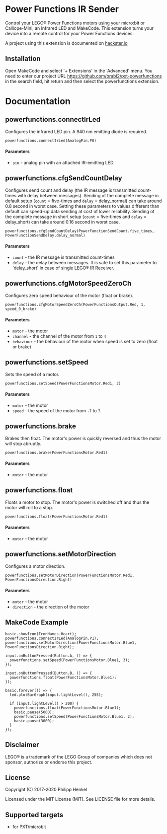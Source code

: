 # Power Functions IR Sender

Control your LEGO® Power Functions motors using your micro:bit or Calliope-Mini, an infrared LED and MakeCode.
This extension turns your device into a remote control for your Power Functions devices.

A project using this extension is documented on [hackster.io](https://www.hackster.io/philipp-henkel/lego-power-functions-ir-sender-for-micro-bit-aecc10)

## Installation

Open MakeCode and select '+ Extensions' in the 'Advanced' menu. You need to enter our project URL https://github.com/brabl2/pxt-powerfunctions in the search field, hit return and then select the powerfunctions extension.

# Documentation

## powerfunctions.connectIrLed

Configures the infrared LED pin. A 940 nm emitting diode is required.

```sig
powerfunctions.connectIrLed(AnalogPin.P0)
```
#### Parameters
- `pin` - analog pin with an attached IR-emitting LED

## powerfunctions.cfgSendCountDelay

Configures send count and delay (the IR message is transmitted count-times with delay between messages).
Sending of the complete message in default setup (`count` = five-times and `delay` = delay_normal) can take around 0.8 second in worst case.
Setting these parameters to values different than default can speed-up data sending at cost of lower reliability.
Sending of the complete message in short setup (`count` = five-times and `delay` = delay_short) can take around 0.16 second in worst case.

```sig
powerfunctions.cfgSendCountDelay(PowerFunctionSendCount.five_times, PowerFunctionSendDelay.delay_normal)
```
#### Parameters
- `count` - the IR message is transmitted count-times
- `delay` - the delay between messages. It is safe to set this parameter to 'delay_short' in case of single LEGO® IR Receiver.

## powerfunctions.cfgMotorSpeedZeroCh

Configures zero speed behaviour of the motor (float or brake).

```sig
powerfunctions.cfgMotorSpeedZeroCh(PowerFunctionsOutput.Red, 1, speed_0_brake)
```
#### Parameters
- `motor` - the motor
- `channel` - the channel of the motor from `1` to `4`
- `behaviour` - the behaviour of the motor when speed is set to zero (float or brake)

## powerfunctions.setSpeed

Sets the speed of a motor.

```sig
powerfunctions.setSpeed(PowerFunctionsMotor.Red1, 3)
```
#### Parameters
- `motor` - the motor
- `speed` - the speed of the motor from `-7` to `7`.

## powerfunctions.brake

Brakes then float. The motor's power is quickly reversed and thus the motor will stop abruptly.

```sig
powerfunctions.brake(PowerFunctionsMotor.Red1)
```
#### Parameters
- `motor` - the motor

## powerfunctions.float

Floats a motor to stop. The motor's power is switched off and thus the motor will roll to a stop.

```sig
powerfunctions.float(PowerFunctionsMotor.Red1)
```
#### Parameters
- `motor` - the motor

## powerfunctions.setMotorDirection

Configures a motor direction.

```sig
powerfunctions.setMotorDirection(PowerFunctionsMotor.Red1, PowerFunctionsDirection.Right)
```
#### Parameters
- `motor` - the motor
- `direction` - the direction of the motor

## MakeCode Example

```blocks
basic.showIcon(IconNames.Heart);
powerfunctions.connectIrLed(AnalogPin.P1);
powerfunctions.setMotorDirection(PowerFunctionsMotor.Blue1, PowerFunctionsDirection.Right);

input.onButtonPressed(Button.A, () => {
  powerfunctions.setSpeed(PowerFunctionsMotor.Blue1, 3);
});

input.onButtonPressed(Button.B, () => {
  powerfunctions.float(PowerFunctionsMotor.Blue1);
});

basic.forever(() => {
  led.plotBarGraph(input.lightLevel(), 255);

  if (input.lightLevel() > 200) {
    powerfunctions.float(PowerFunctionsMotor.Blue1);
    basic.pause(5000);
    powerfunctions.setSpeed(PowerFunctionsMotor.Blue1, 2);
    basic.pause(3000);
  }
});
```

## Disclaimer

LEGO® is a trademark of the LEGO Group of companies which does not sponsor, authorize or endorse this project.

## License

Copyright (C) 2017-2020 Philipp Henkel

Licensed under the MIT License (MIT). See LICENSE file for more details.

## Supported targets

- for PXT/microbit
